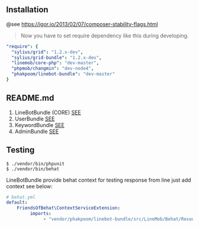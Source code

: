 ## Installation
@see https://igor.io/2013/02/07/composer-stability-flags.html

> Now you have to set require dependency like this during developing. 
```yaml
"require": {
  "sylius/grid": "1.2.x-dev",
  "sylius/grid-bundle": "1.2.x-dev",
  "linemob/core-php": "dev-master",
  "phpmob/changmin": "dev-node4",
  "phakpoom/linebot-bundle": "dev-master"
}
```
## README.md
1. LineBotBundle (CORE)
[SEE](https://github.com/phakpoom/LineBotBundle/blob/master/src/LineMob/LineBotBundle/README.md)
2. UserBundle
[SEE](https://github.com/phakpoom/LineBotBundle/blob/master/src/LineMob/UserBundle/README.md)
3. KeywordBundle
[SEE](https://github.com/phakpoom/LineBotBundle/blob/master/src/LineMob/KeywordBundle/README.md)
4. AdminBundle
[SEE](https://github.com/phakpoom/LineBotBundle/blob/master/src/LineMob/AdminBundle/README.md)

## Testing
```
$ ./vendor/bin/phpunit
$ ./vendor/bin/behat
```

LineBotBundle provide behat context for testing response from line just add context see below: 
```yaml
# behat.yml
default:
    FriendsOfBehat\ContextServiceExtension:
         imports:
              - "vendor/phakpoom/linebot-bundle/src/LineMob/Behat/Resources/config/services.xml" # add this
```
